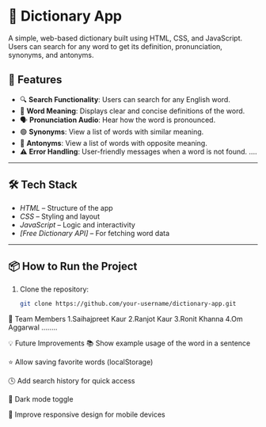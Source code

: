 
# 📘 Dictionary App

A simple, web-based dictionary built using HTML, CSS, and JavaScript. Users can search for any word to get its definition, pronunciation, synonyms, and antonyms.
## 🚀 Features

- 🔍 **Search Functionality**: Users can search for any English word.
- 📖 **Word Meaning**: Displays clear and concise definitions of the word.
- 🗣️ **Pronunciation Audio**: Hear how the word is pronounced.
- 🟢 **Synonyms**: View a list of words with similar meaning.
- 🔴 **Antonyms**: View a list of words with opposite meaning.
- ⚠️ **Error Handling**: User-friendly messages when a word is not found.
....
---
## 🛠 Tech Stack

- *HTML* – Structure of the app  
- *CSS* – Styling and layout  
- *JavaScript* – Logic and interactivity  
- *[Free Dictionary API]* – For fetching word data

---
## 📦 How to Run the Project

1. Clone the repository:
   ```bash
   git clone https://github.com/your-username/dictionary-app.git
   
👥 Team Members
1.Saihajpreet Kaur
2.Ranjot Kaur
3.Ronit Khanna
4.Om Aggarwal
........

💡 Future Improvements
📚 Show example usage of the word in a sentence

⭐ Allow saving favorite words (localStorage)

🕓 Add search history for quick access

🌙 Dark mode toggle

📱 Improve responsive design for mobile devices
